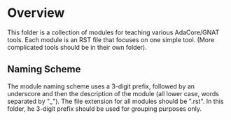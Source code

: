 # Overview

This folder is a collection of modules for teaching various AdaCore/GNAT
tools. Each module is an RST file that focuses on one simple tool.
(More complicated tools should be in their own folder).

## Naming Scheme

The module naming scheme uses a 3-digit prefix, followed by an underscore and
then the description of the module (all lower case, words separated by "\_").
The file extension for all modules should be ".rst". In this folder,
he 3-digit prefix should be used for grouping purposes only.
